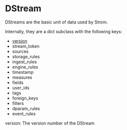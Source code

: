 # DStream
DStreams are the basic unit of data used by Strom.

Internally, they are a dict subclass with the following keys:

- [version](version)
- stream_token
- sources
- storage_rules
- ingest_rules
- engine_rules
- timestamp
- measures
- fields
- user_ids
- tags
- foreign_keys
- filters
- dparam_rules
- event_rules

<a name="version">version: The version number of the DStream</a>